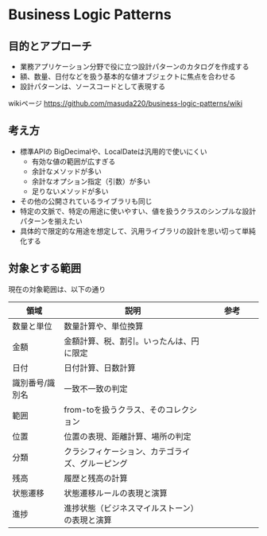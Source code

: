 # Business Logic Patterns

## 目的とアプローチ
- 業務アプリケーション分野で役に立つ設計パターンのカタログを作成する
- 額、数量、日付などを扱う基本的な値オブジェクトに焦点を合わせる
- 設計パターンは、ソースコードとして表現する

wikiページ 
https://github.com/masuda220/business-logic-patterns/wiki

## 考え方
- 標準APIの BigDecimalや、LocalDateは汎用的で使いにくい
  * 有効な値の範囲が広すぎる
  * 余計なメソッドが多い
  * 余計なオプション指定（引数）が多い
  * 足りないメソッドが多い
- その他の公開されているライブラリも同じ
- 特定の文脈で、特定の用途に使いやすい、値を扱うクラスのシンプルな設計パターンを揃えたい
- 具体的で限定的な用途を想定して、汎用ライブラリの設計を思い切って単純化する

## 対象とする範囲
現在の対象範囲は、以下の通り

|領域|説明|参考　　　　|
|---|---|---|
|数量と単位| 数量計算や、単位換算|
|金額|金額計算、税、割引。いったんは、円に限定|
|日付|日付計算、日数計算|
|識別番号/識別名|一致不一致の判定|
|範囲| from-toを扱うクラス、そのコレクション|
|位置|位置の表現、距離計算、場所の判定|
|分類|クラシフィケーション、カテゴライズ、グルーピング|
|残高|履歴と残高の計算|
|状態遷移|状態遷移ルールの表現と演算|
|進捗|進捗状態（ビジネスマイルストーン）の表現と演算|



